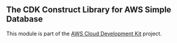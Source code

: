 ## The CDK Construct Library for AWS Simple Database
This module is part of the [AWS Cloud Development Kit](https://github.com/awslabs/aws-cdk) project.
